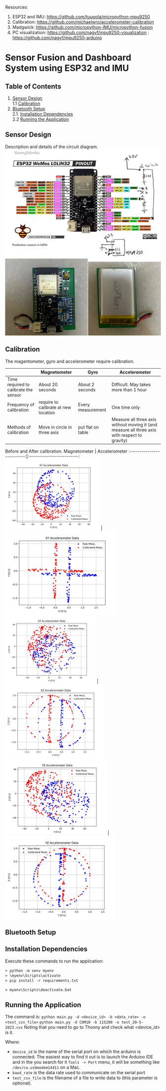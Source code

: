Resources:
1. ESP32 and IMU: https://github.com/tuupola/micropython-mpu9250 
2. Calibration: https://github.com/michaelwro/accelerometer-calibration
3. Madgwick: https://github.com/micropython-IMU/micropython-fusion
4. PC visualization: https://github.com/nagyf/mpu9250-visualization 
                   : https://github.com/nagyf/mpu9250-arduino 

# Sensor Fusion and Dashboard System using ESP32 and IMU

## Table of Contents
1. [Sensor Design](#sensor-design)  
        1.1 [Calibration](#calibration)  
2. [Bluetooth Setup](#sensor-algorithm)        
        2.1. [Installation Dependencies](#installation-dependencies)    
        2.2 [Running the Application](#running-the-application)

## Sensor Design
Description and details of the circuit diagram.
![](./image/1_0_circuit.png)
![](./image/1_1_sensor.png)

## Calibration
The magentometer, gyro and accelerometer require calibration.

|          | Magnetometer | Gyro | Accelerometer |
| -------- | -------- | -------- | -------- |
| Time required to calibrate the sensor   | About 20 seconds   | About 2 seconds   | Difficult. May takes more than 1 hour   |
| Frequency of calibration   | require to calibrate at new location   | Every measurement   | One time only  |
| Methods of calibration   | Move in circle in three axis | put flat on table  | Measure all three axis without moving it (and measure all three axis with respect to gravity)  |

Before and After calibration.
Magnetometer           |  Accelerometer
:-------------------------:|:-------------------------:
![](./image/1_2_Mag_X_Y.png)  |  ![](./image/1_3_Accel_X_Y.png)
![](./image/1_2_Mag_X_Z.png)  |  ![](./image/1_3_Accel_X_Z.png)
![](./image/1_2_Mag_Y_Z.png)  |  ![](./image/1_3_Accel_Y_Z.png)

## Bluetooth Setup
## Installation Dependencies

Execute these commands to run the application:
```
> python -m venv myenv
> \myenv\Scripts\activate
> pip install -r requirements.txt
```

```
> myenv\Scripts\deactivate.bat
```
## Running the Application

The command is: `python main.py -d <device_id> -b <data_rate> -o <test_csv_file>`
                `python main.py -d COM10 -b 115200 -o text_20-5-2023.cvs`
        Noting that you need to go to Thonny and check what <device_id> is it.
               

Where: 

- `device_id` is the name of the serial port on which the arduino is connected. The easiest way to find it out is to launch the Arduino IDE and in the you search for it `Tools -> Port` menu, it will be something like `/dev/cu.usbmodem14411` on a Mac.
- `baud_rate` is the data rate used to communicate on the serial port
- `test_csv_file` is the filename of a file to write data to (this parameter is optional).

